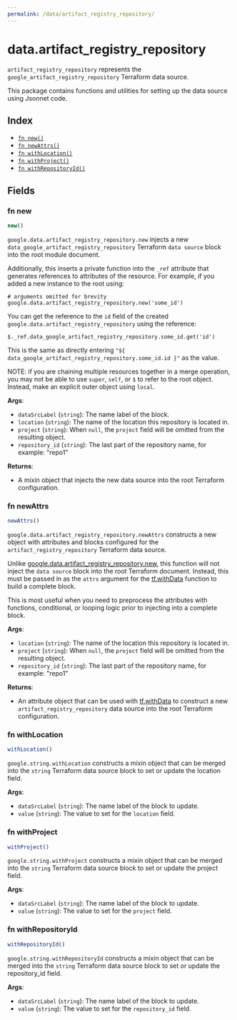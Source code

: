 ```yaml
---
permalink: /data/artifact_registry_repository/
---
```


# data.artifact_registry_repository

`artifact_registry_repository` represents the `google_artifact_registry_repository` Terraform data source.



This package contains functions and utilities for setting up the data source using Jsonnet code.


## Index

* [`fn new()`](#fn-new)
* [`fn newAttrs()`](#fn-newattrs)
* [`fn withLocation()`](#fn-withlocation)
* [`fn withProject()`](#fn-withproject)
* [`fn withRepositoryId()`](#fn-withrepositoryid)

## Fields

### fn new

```ts
new()
```


`google.data.artifact_registry_repository.new` injects a new `data_google_artifact_registry_repository` Terraform `data source`
block into the root module document.

Additionally, this inserts a private function into the `_ref` attribute that generates references to attributes of the
resource. For example, if you added a new instance to the root using:

    # arguments omitted for brevity
    google.data.artifact_registry_repository.new('some_id')

You can get the reference to the `id` field of the created `google.data.artifact_registry_repository` using the reference:

    $._ref.data_google_artifact_registry_repository.some_id.get('id')

This is the same as directly entering `"${ data_google_artifact_registry_repository.some_id.id }"` as the value.

NOTE: if you are chaining multiple resources together in a merge operation, you may not be able to use `super`, `self`,
or `$` to refer to the root object. Instead, make an explicit outer object using `local`.

**Args**:
  - `dataSrcLabel` (`string`): The name label of the block.
  - `location` (`string`): The name of the location this repository is located in.
  - `project` (`string`):  When `null`, the `project` field will be omitted from the resulting object.
  - `repository_id` (`string`): The last part of the repository name, for example:
&#34;repo1&#34;

**Returns**:
- A mixin object that injects the new data source into the root Terraform configuration.


### fn newAttrs

```ts
newAttrs()
```


`google.data.artifact_registry_repository.newAttrs` constructs a new object with attributes and blocks configured for the `artifact_registry_repository`
Terraform data source.

Unlike [google.data.artifact_registry_repository.new](#fn-artifact_registry_repositorynew), this function will not inject the `data source`
block into the root Terraform document. Instead, this must be passed in as the `attrs` argument for the
[tf.withData](https://github.com/tf-libsonnet/core/tree/main/docs#fn-withdata) function to build a complete block.

This is most useful when you need to preprocess the attributes with functions, conditional, or looping logic prior to
injecting into a complete block.

**Args**:
  - `location` (`string`): The name of the location this repository is located in.
  - `project` (`string`):  When `null`, the `project` field will be omitted from the resulting object.
  - `repository_id` (`string`): The last part of the repository name, for example:
&#34;repo1&#34;

**Returns**:
  - An attribute object that can be used with [tf.withData](https://github.com/tf-libsonnet/core/tree/main/docs#fn-withdata) to construct a new `artifact_registry_repository` data source into the root Terraform configuration.


### fn withLocation

```ts
withLocation()
```

`google.string.withLocation` constructs a mixin object that can be merged into the `string`
Terraform data source block to set or update the location field.



**Args**:
  - `dataSrcLabel` (`string`): The name label of the block to update.
  - `value` (`string`): The value to set for the `location` field.


### fn withProject

```ts
withProject()
```

`google.string.withProject` constructs a mixin object that can be merged into the `string`
Terraform data source block to set or update the project field.



**Args**:
  - `dataSrcLabel` (`string`): The name label of the block to update.
  - `value` (`string`): The value to set for the `project` field.


### fn withRepositoryId

```ts
withRepositoryId()
```

`google.string.withRepositoryId` constructs a mixin object that can be merged into the `string`
Terraform data source block to set or update the repository_id field.



**Args**:
  - `dataSrcLabel` (`string`): The name label of the block to update.
  - `value` (`string`): The value to set for the `repository_id` field.
